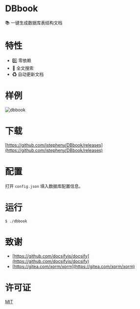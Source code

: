 # DBbook

📚 一键生成数据库表结构文档

# 特性

- 0️⃣ 零依赖
- 🔎 全文搜索
- ♻ 自动更新文档

# 样例
![dbbook](https://user-images.githubusercontent.com/19332324/76678390-6d743c00-6612-11ea-9d04-6e1564de919f.png)

# 下载

[https://github.com/istepheny/DBbook/releases](https://github.com/istepheny/DBbook/releases)

# 配置

打开 `config.json` 填入数据库配置信息。

# 运行
```
$ ./dbbook
```

# 致谢

- [https://github.com/docsifyjs/docsify](https://github.com/docsifyjs/docsify)
- [https://gitea.com/xorm/xorm](https://gitea.com/xorm/xorm)

# 许可证

[MIT](https://github.com/istepheny/DBbook/blob/master/LICENSE)